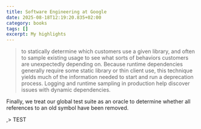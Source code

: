 ```yaml
---
title: Software Engineering at Google
date: 2025-08-18T12:19:20.835+02:00
category: books
tags: []
excerpt: My highlights
---
```


> to statically determine which customers use a given library, and often to sample existing usage to see what sorts of behaviors customers are unexpectedly depending on. Because runtime dependencies generally require some static library or thin client use, this technique yields much of the information needed to start and run a deprecation process. Logging and runtime sampling in production help discover issues with dynamic dependencies.
>
Finally, we treat our global test suite as an oracle to determine whether all references to an old symbol have been removed.

,> TEST

